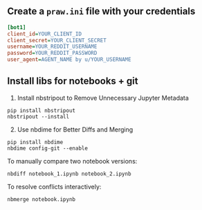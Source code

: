 ## Create a `praw.ini` file with your credentials
```ini
[bot1]
client_id=YOUR_CLIENT_ID
client_secret=YOUR_CLIENT_SECRET
username=YOUR_REDDIT_USERNAME
password=YOUR_REDDIT_PASSWORD
user_agent=AGENT_NAME by u/YOUR_USERNAME
```

## Install libs for notebooks + git

1. Install nbstripout to Remove Unnecessary Jupyter Metadata

```
pip install nbstripout
nbstripout --install
```

2. Use nbdime for Better Diffs and Merging

```
pip install nbdime
nbdime config-git --enable
```

To manually compare two notebook versions:

```
nbdiff notebook_1.ipynb notebook_2.ipynb
```

To resolve conflicts interactively:

```
nbmerge notebook.ipynb
```